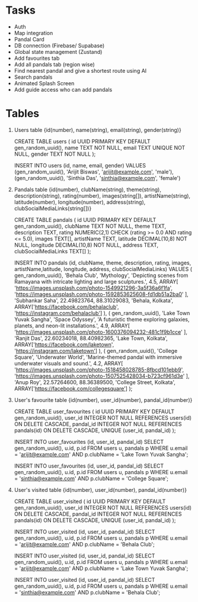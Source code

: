 # Tasks
- Auth
- Map integration
- Pandal Card
- DB connection (Firebase/ Supabase)
- Global state management (Zustand)
- Add favourites tab
- Add all pandals tab (region wise)
- Find nearest pandal and give a shortest route using AI
- Search pandals
- Animated Splash Screen
- Add guide access who can add pandals

# Tables
1. Users table
    {id(number), name(string), email(string), gender(string)}

    CREATE TABLE users (
        id UUID PRIMARY KEY DEFAULT gen_random_uuid(),
        name TEXT NOT NULL,
        email TEXT UNIQUE NOT NULL,
        gender TEXT NOT NULL
    );

    INSERT INTO users (id, name, email, gender) VALUES
    (gen_random_uuid(), 'Arijit Biswas', 'arijit@example.com', 'male'),
    (gen_random_uuid(), 'Sinthia Das', 'sinthia@example.com', 'female')

2. Pandals table 
    {id(number), clubName(string), theme(string), description(string), rating(number), images(string[]), artistName(string), latitude(number), longitude(number), address(string), clubSocialMediaLinks(string[])}

    CREATE TABLE pandals (
        id UUID PRIMARY KEY DEFAULT gen_random_uuid(),
        clubName TEXT NOT NULL,
        theme TEXT,
        description TEXT,
        rating NUMERIC(2,1) CHECK (rating >= 0.0 AND rating <= 5.0),
        images TEXT[],
        artistName TEXT,
        latitude DECIMAL(10,8) NOT NULL,
        longitude DECIMAL(10,8) NOT NULL,
        address TEXT,
        clubSocialMediaLinks TEXT[]
    );

    INSERT INTO pandals (id, clubName, theme, description, rating, images, artistName,latitude, longitude, address, clubSocialMediaLinks) VALUES
    (
        gen_random_uuid(), 'Behala Club', 'Mythology',
        'Depicting scenes from Ramayana with intricate lighting and large sculptures.', 4.5,
        ARRAY[
        'https://images.unsplash.com/photo-1549921296-3a5f36a6f1fa',
        'https://images.unsplash.com/photo-1592853625608-fd1db51a2ba0'
        ],
        'Subhankar Saha', 22.49823764, 88.31029083, 'Behala, Kolkata',
        ARRAY['https://facebook.com/behalaclub', 'https://instagram.com/behalaclub']
    ),
    (
        gen_random_uuid(), 'Lake Town Yuvak Sangha', 'Space Odyssey',
        'A futuristic theme exploring galaxies, planets, and neon-lit installations.', 4.9,
        ARRAY[
        'https://images.unsplash.com/photo-1600376094232-481c1f9b1cce'
        ],
        'Ranjit Das', 22.60234018, 88.40982365, 'Lake Town, Kolkata',
        ARRAY['https://facebook.com/laketown', 'https://instagram.com/laketown']
    ),
    (
        gen_random_uuid(), 'College Square', 'Underwater World',
        'Marine-themed pandal with immersive underwater visuals and sound.', 4.2,
        ARRAY[
        'https://images.unsplash.com/photo-1518458028785-8fbcd101ebb9',
        'https://images.unsplash.com/photo-1507525428034-b723cf961d3e'
        ],
        'Anup Roy', 22.57264600, 88.36389500, 'College Street, Kolkata',
        ARRAY['https://facebook.com/collegesquare']
    );

3. User's favourite table
    {id(number), user_id(number), pandal_id(number)}

    CREATE TABLE user_favourites (
        id UUID PRIMARY KEY DEFAULT gen_random_uuid(),
        user_id INTEGER NOT NULL REFERENCES users(id) ON DELETE CASCADE,
        pandal_id INTEGER NOT NULL REFERENCES pandals(id) ON DELETE CASCADE,
        UNIQUE (user_id, pandal_id)
    );

    INSERT INTO user_favourites (id, user_id, pandal_id)
    SELECT gen_random_uuid(), u.id, p.id
    FROM users u, pandals p
    WHERE u.email = 'arijit@example.com' AND p.clubName = 'Lake Town Yuvak Sangha';

    INSERT INTO user_favourites (id, user_id, pandal_id)
    SELECT gen_random_uuid(), u.id, p.id
    FROM users u, pandals p
    WHERE u.email = 'sinthia@example.com' AND p.clubName = 'College Square';

4. User's visited table
    {id(number), user_id(number), pandal_id(number)}

    CREATE TABLE user_visited (
        id UUID PRIMARY KEY DEFAULT gen_random_uuid(),
        user_id INTEGER NOT NULL REFERENCES users(id) ON DELETE CASCADE,
        pandal_id INTEGER NOT NULL REFERENCES pandals(id) ON DELETE CASCADE,
        UNIQUE (user_id, pandal_id)
    );

    INSERT INTO user_visited (id, user_id, pandal_id)
    SELECT gen_random_uuid(), u.id, p.id
    FROM users u, pandals p
    WHERE u.email = 'arijit@example.com' AND p.clubName = 'Behala Club';

    INSERT INTO user_visited (id, user_id, pandal_id)
    SELECT gen_random_uuid(), u.id, p.id
    FROM users u, pandals p
    WHERE u.email = 'arijit@example.com' AND p.clubName = 'Lake Town Yuvak Sangha';

    INSERT INTO user_visited (id, user_id, pandal_id)
    SELECT gen_random_uuid(), u.id, p.id
    FROM users u, pandals p
    WHERE u.email = 'sinthia@example.com' AND p.clubName = 'Behala Club';
